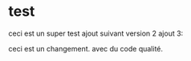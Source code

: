 # test

ceci est un super test
ajout suivant version 2
ajout 3:

ceci est un changement.
avec du code qualité.
